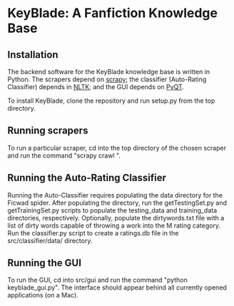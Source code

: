 # KeyBlade: A Fanfiction Knowledge Base

## Installation

The backend software for the KeyBlade knowledge base is written in Python. The scrapers depend on [scrapy](http://scrapy.org); the classifier (Auto-Rating Classifier) depends in [NLTK](http://www.nltk.org); and the GUI depends on [PyQT](https://riverbankcomputing.com/software/pyqt/intro).

To install KeyBlade, clone the repository and run setup.py from the top directory.

## Running scrapers

To run a particular scraper, cd into the top directory of the chosen scraper and run the command "scrapy crawl <name of spider>".

## Running the Auto-Rating Classifier

Running the Auto-Classifier requires populating the data directory for the Ficwad spider. After populating the directory, run the getTestingSet.py and getTrainingSet.py scripts to populate the testing_data and training_data directories, respectively.  Optionally, populate the dirtywords.txt file with a list of dirty words capable of throwing a work into the M rating category. Run the classifier.py script to create a ratings.db file in the src/classifier/data/ directory.
 

## Running the GUI

To run the GUI, cd into src/gui and run the command "python keyblade_gui.py". The interface should appear behind all currently opened applications (on a Mac).

